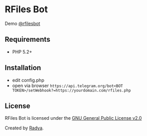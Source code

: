 # RFiles Bot

Demo [@rfilesbot](https://telegram.me/rfilesbot)

## Requirements
* PHP 5.2+


## Installation
* edit config.php
* open via browser `https://api.telegram.org/bot<BOT TOKEN>/setWebhook?=https://yourdomain.com/rfiles.php`

## License
RFiles Bot is licensed under the [GNU General Public License v2.0](https://github.com/radyakaze/rfiles/blob/master/LICENSE)

Created by [Radya](https://telegram.me/error_log).